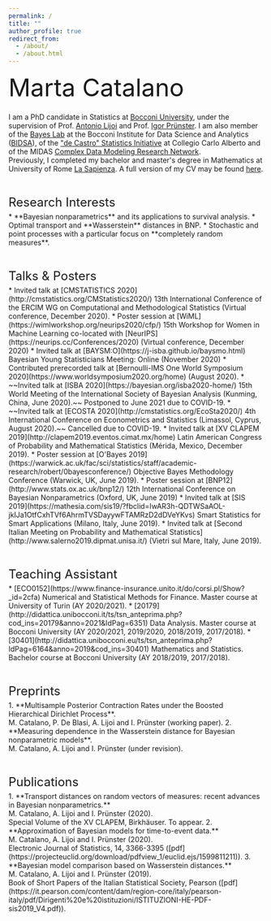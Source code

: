 ```yaml
---
permalink: /
title: ""
author_profile: true
redirect_from: 
  - /about/
  - /about.html
---
```



<p style = "margin-bottom:20px;"><font  size="7" >  Marta Catalano <br> </font> </p>
  
  
I am a PhD candidate in Statistics at [Bocconi University](https://www.unibocconi.eu/wps/wcm/connect/Bocconi/SitoPubblico_EN/Navigation+Tree/Home/Faculty+and+Research/Departments/Decision+Sciences/), under the supervision of Prof. [Antonio Lijoi](http://mypage.unibocconi.it/antoniolijoi/) and Prof. [Igor Prünster](http://didattica.unibocconi.it/mypage/index.php?IdUte=187032&cognome=PRUENSTER&nome=IGOR&urlBackMy=). I am also member of the [Bayes Lab](https://www.bayeslab.unibocconi.eu/wps/wcm/connect/Cdr/Bayeslab/Home) at the Bocconi Institute for Data Science and Analytics ([BIDSA](https://www.bidsa.unibocconi.eu/wps/wcm/connect/Site/Bidsa/Home)), of the ["de Castro" Statistics Initiative](https://www.carloalberto.org/research/statistics-initiative/) at Collegio Carlo Alberto and of the MIDAS [Complex Data Modeling Research Network](https://midas.mat.uc.cl/network/).<br>
Previously, I completed my bachelor and master's degree in Mathematics at University of Rome [La Sapienza](https://www.mat.uniroma1.it/didattica/corsi-di-laurea/matematica-magistrale).  A full version of my CV may be found [here](https://martacatalano.github.io/files/MartaCatalano_CV_Oct2020.pdf).
<!--I am interested in using the theory of stochastic and point processes to deal with Bayesian nonparametric models and their applications. In particular, my research is mainly focused on the uses and properties of completely random measures and their transformations.-->

<p style = "margin-bottom:5px;"> <font size="5" > <br>  Research Interests  </font></p>
* **Bayesian nonparametrics** and its applications to survival analysis.
* Optimal transport and **Wasserstein** distances in BNP.
* Stochastic and point processes with a particular focus on **completely random measures**.

<p style = "margin-bottom:5px;"> <font size="5" > <br> Talks & Posters  </font></p>
* Invited talk at [CMSTATISTICS 2020](http://cmstatistics.org/CMStatistics2020/) 13th International Conference of the ERCIM WG on Computational and Methodological Statistics (Virtual conference, December 2020).
* Poster session at [WiML](https://wimlworkshop.org/neurips2020/cfp/) 15th Workshop for Women in Machine Learning co-located with [NeurIPS](https://neurips.cc/Conferences/2020) (Virtual conference, December 2020)
* Invited talk at [BAYSM:O](https://j-isba.github.io/baysmo.html) Bayesian Young Statisticians Meeting: Online (November 2020)
* Contributed prerecorded talk at [Bernoulli-IMS One World Symposium 2020](https://www.worldsymposium2020.org/home) (August 2020).
* ~~Invited talk at [ISBA 2020](https://bayesian.org/isba2020-home/) 15th World Meeting of the International Society of Bayesian Analysis (Kunming, China, June 2020).~~ Postponed to June 2021 due to COVID-19.
* ~~Invited talk at [ECOSTA 2020](http://cmstatistics.org/EcoSta2020/)  4th International Conference on Econometrics and Statistics (Limassol, Cyprus, August 2020).~~ Cancelled due to COVID-19.
* Invited talk at [XV CLAPEM 2019](http://clapem2019.eventos.cimat.mx/home) Latin American Congress of Probability and Mathematical Statistics (Mérida, Mexico, December 2019).
* Poster session at [O'Bayes 2019](https://warwick.ac.uk/fac/sci/statistics/staff/academic-research/robert/0bayesconference/) Objective Bayes Methodology Conference (Warwick, UK, June 2019).
* Poster session at [BNP12](http://www.stats.ox.ac.uk/bnp12/) 12th International Conference on Bayesian Nonparametrics (Oxford, UK, June 2019)
* Invited talk at [SIS 2019](https://mathesia.com/sis19/?fbclid=IwAR3h-QDTWSaAOL-jkIJa1OtfCxhTVf6AhrmTVSDayywFTAMRzD2dDVeYKvs) Smart Statistics for Smart Applications (Milano, Italy, June 2019).
* Invited talk at [Second Italian Meeting on Probability and Mathematical Statistics](http://www.salerno2019.dipmat.unisa.it/) (Vietri sul Mare, Italy, June 2019).

<p style = "margin-bottom:5px;"> <font size="5" margin-bottom = "1em"> <br>  Teaching Assistant  </font></p>
* [ECO0152](https://www.finance-insurance.unito.it/do/corsi.pl/Show?_id=2cfa) Numerical and Statistical Methods for Finance. Master course at University of Turin (AY 2020/2021).
* [20179](http://didattica.unibocconi.it/ts/tsn_anteprima.php?cod_ins=20179&anno=2021&IdPag=6351) Data Analysis. Master course at Bocconi University (AY 2020/2021, 2019/2020, 2018/2019, 2017/2018).
* [30401](http://didattica.unibocconi.eu/ts/tsn_anteprima.php?IdPag=6164&anno=2019&cod_ins=30401) Mathematics and Statistics. Bachelor course at Bocconi University (AY 2018/2019, 2017/2018).

<p style = "margin-bottom:5px;"> <font size="5" > <br> Preprints  </font></p>
1.  **Multisample Posterior Contraction Rates under the Boosted Hierarchical Dirichlet Process**. <br>
M. Catalano, P. De Blasi, A. Lijoi and I. Prünster (working paper).
2.  **Measuring dependence in the Wasserstein distance for Bayesian nonparametric models**. <br> 
M. Catalano, A. Lijoi and I. Prünster (under revision).


<p style = "margin-bottom:5px;"> <font size="5" > <br> Publications  </font></p>
1. **Transport distances on random vectors of measures: recent advances in Bayesian nonparametrics.** <br>
M. Catalano, A. Lijoi and I. Prünster (2020). <br>
Special Volume of the XV CLAPEM, Birkhäuser. To appear.
2.  **Approximation of Bayesian models for time-to-event data.** <br>
M. Catalano, A. Lijoi and I. Prünster (2020). <br>
Electronic Journal of Statistics, 14, 3366-3395 ([pdf](https://projecteuclid.org/download/pdfview_1/euclid.ejs/1599811211)).
3.  **Bayesian model comparison based on Wasserstein distances.** <br>
M. Catalano, A. Lijoi and I. Prünster (2019). <br>
Book of Short Papers of the Italian Statistical Society, Pearson ([pdf](https://it.pearson.com/content/dam/region-core/italy/pearson-italy/pdf/Dirigenti%20e%20istituzioni/ISTITUZIONI-HE-PDF-sis2019_V4.pdf)).

